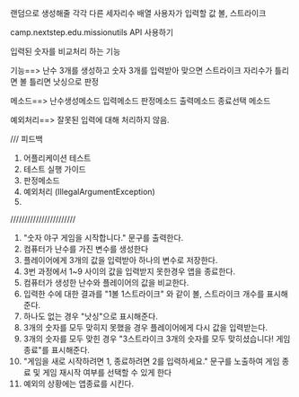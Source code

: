 랜덤으로 생성해줄 각각 다른 세자리수 배열
사용자가 입력할 값
볼, 스트라이크

camp.nextstep.edu.missionutils API 사용하기

입력된 숫자를 비교처리 하는 기능


기능==>
난수 3개를 생성하고
숫자 3개를 입력받아
맞으면 스트라이크
자리수가 틀리면 볼
틀리면 낫싱으로 판정

메소드==>
난수생성메소드
입력메소드
판정메소드
출력메소드
종료선택 메소드

예외처리==>
잘못된 입력에 대해 처리하지 않음.

/// 피드백
1. 어플리케이션 테스트
2. 테스트 실행 가이드
3. 판정메소드
4. 예외처리 (IllegalArgumentException)
5. 


///////////////////////

1. "숫자 야구 게임을 시작합니다." 문구를 출력한다.
2. 컴퓨터가 난수를 가진 변수를 생성한다
3. 플레이어에게 3개의 값을 입력받아 하나의 변수로 저장한다.
4. 3번 과정에서 1~9 사이의 값을 입력받지 못한경우 앱을 종료한다.
5. 컴퓨터가 생성한 난수와 플레이어의 값을 비교한다.
6. 입력한 수에 대한 결과를 "1볼 1스트라이크" 와 같이 볼, 스트라이크 개수를 표시해준다.
7. 하나도 없는 경우 "낫싱"으로 표시해준다.
8. 3개의 숫자를 모두 맞히지 못했을 경우 플레이어에게 다시 값을 입력받는다.
9. 3개의 숫자를 모두 맞힌 경우 "3스트라이크 3개의 숫자를 모두 맞히셨습니다! 게임 종료"를 표시해준다.
10. "게임을 새로 시작하려면 1, 종료하려면 2를 입력하세요." 문구를 노출하여 게임 종료 및 게임 재시작 여부를 선택할 수 있게 한다
11. 예외의 상황에는 앱종료를 시킨다.

